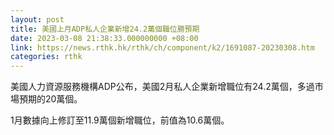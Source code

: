 ```yaml
---
layout: post
title: 美國上月ADP私人企業新增24.2萬個職位勝預期
date: 2023-03-08 21:38:33.000000000 +08:00
link: https://news.rthk.hk/rthk/ch/component/k2/1691087-20230308.htm
categories: rthk
---
```


美國人力資源服務機構ADP公布，美國2月私人企業新增職位有24.2萬個，多過市場預期的20萬個。

1月數據向上修訂至11.9萬個新增職位，前值為10.6萬個。
